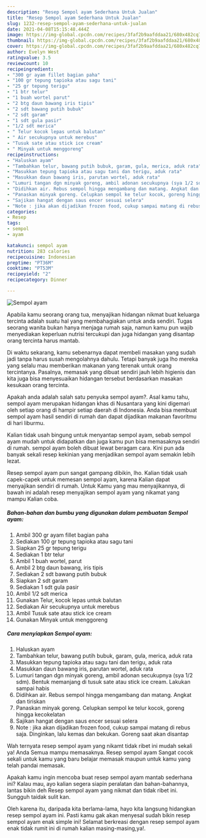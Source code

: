 ```yaml
---
description: "Resep Sempol ayam Sederhana Untuk Jualan"
title: "Resep Sempol ayam Sederhana Untuk Jualan"
slug: 1232-resep-sempol-ayam-sederhana-untuk-jualan
date: 2021-04-08T15:15:48.444Z
image: https://img-global.cpcdn.com/recipes/3faf2b9aafddaa21/680x482cq70/sempol-ayam-foto-resep-utama.jpg
thumbnail: https://img-global.cpcdn.com/recipes/3faf2b9aafddaa21/680x482cq70/sempol-ayam-foto-resep-utama.jpg
cover: https://img-global.cpcdn.com/recipes/3faf2b9aafddaa21/680x482cq70/sempol-ayam-foto-resep-utama.jpg
author: Evelyn West
ratingvalue: 3.5
reviewcount: 10
recipeingredient:
- "300 gr ayam fillet bagian paha"
- "100 gr tepung tapioka atau sagu tani"
- "25 gr tepung terigu"
- "1 btr telur"
- "1 buah wortel parut"
- "2 btg daun bawang iris tipis"
- "2 sdt bawang putih bubuk"
- "2 sdt garam"
- "1 sdt gula pasir"
- "1/2 sdt merica"
- " Telur kocok lepas untuk balutan"
- " Air secukupnya untuk merebus"
- "Tusuk sate atau stick ice cream"
- " Minyak untuk menggoreng"
recipeinstructions:
- "Haluskan ayam"
- "Tambahkan telur, bawang putih bubuk, garam, gula, merica, aduk rata"
- "Masukkan tepung tapioka atau sagu tani dan terigu, aduk rata"
- "Masukkan daun bawang iris, parutan wortel, aduk rata"
- "Lumuri tangan dgn minyak goreng, ambil adonan secukupnya (sya 1/2 sdm). Bentuk memanjang di tusuk sate atau stick ice cream. Lakukan sampai habis"
- "Didihkan air. Rebus sempol hingga mengambang dan matang. Angkat dan tiriskan"
- "Panaskan minyak goreng. Celupkan sempol ke telur kocok, goreng hingga kecokelatan"
- "Sajikan hangat dengan saus encer sesuai selera"
- "Note : jika akan dijadikan frozen food, cukup sampai matang di rebus saja. Dinginkan, lalu kemas dan bekukan. Goreng saat akan disantap"
categories:
- Resep
tags:
- sempol
- ayam

katakunci: sempol ayam 
nutrition: 283 calories
recipecuisine: Indonesian
preptime: "PT36M"
cooktime: "PT53M"
recipeyield: "2"
recipecategory: Dinner

---
```



![Sempol ayam](https://img-global.cpcdn.com/recipes/3faf2b9aafddaa21/680x482cq70/sempol-ayam-foto-resep-utama.jpg)

Apabila kamu seorang orang tua, menyajikan hidangan nikmat buat keluarga tercinta adalah suatu hal yang membahagiakan untuk anda sendiri. Tugas seorang  wanita bukan hanya menjaga rumah saja, namun kamu pun wajib menyediakan keperluan nutrisi tercukupi dan juga hidangan yang disantap orang tercinta harus mantab.

Di waktu  sekarang, kamu sebenarnya dapat membeli masakan yang sudah jadi tanpa harus susah mengolahnya dahulu. Tetapi banyak juga lho mereka yang selalu mau memberikan makanan yang terenak untuk orang tercintanya. Pasalnya, memasak yang dibuat sendiri jauh lebih higienis dan kita juga bisa menyesuaikan hidangan tersebut berdasarkan masakan kesukaan orang tercinta. 



Apakah anda adalah salah satu penyuka sempol ayam?. Asal kamu tahu, sempol ayam merupakan hidangan khas di Nusantara yang kini digemari oleh setiap orang di hampir setiap daerah di Indonesia. Anda bisa membuat sempol ayam hasil sendiri di rumah dan dapat dijadikan makanan favoritmu di hari liburmu.

Kalian tidak usah bingung untuk menyantap sempol ayam, sebab sempol ayam mudah untuk didapatkan dan juga kamu pun bisa memasaknya sendiri di rumah. sempol ayam boleh dibuat lewat beragam cara. Kini pun ada banyak sekali resep kekinian yang menjadikan sempol ayam semakin lebih lezat.

Resep sempol ayam pun sangat gampang dibikin, lho. Kalian tidak usah capek-capek untuk memesan sempol ayam, karena Kalian dapat menyajikan sendiri di rumah. Untuk Kamu yang mau menyajikannya, di bawah ini adalah resep menyajikan sempol ayam yang nikamat yang mampu Kalian coba.

<!--inarticleads1-->

##### Bahan-bahan dan bumbu yang digunakan dalam pembuatan Sempol ayam:

1. Ambil 300 gr ayam fillet bagian paha
1. Sediakan 100 gr tepung tapioka atau sagu tani
1. Siapkan 25 gr tepung terigu
1. Sediakan 1 btr telur
1. Ambil 1 buah wortel, parut
1. Ambil 2 btg daun bawang, iris tipis
1. Sediakan 2 sdt bawang putih bubuk
1. Siapkan 2 sdt garam
1. Sediakan 1 sdt gula pasir
1. Ambil 1/2 sdt merica
1. Gunakan  Telur, kocok lepas untuk balutan
1. Sediakan  Air secukupnya untuk merebus
1. Ambil Tusuk sate atau stick ice cream
1. Gunakan  Minyak untuk menggoreng




<!--inarticleads2-->

##### Cara menyiapkan Sempol ayam:

1. Haluskan ayam
1. Tambahkan telur, bawang putih bubuk, garam, gula, merica, aduk rata
1. Masukkan tepung tapioka atau sagu tani dan terigu, aduk rata
1. Masukkan daun bawang iris, parutan wortel, aduk rata
1. Lumuri tangan dgn minyak goreng, ambil adonan secukupnya (sya 1/2 sdm). Bentuk memanjang di tusuk sate atau stick ice cream. Lakukan sampai habis
1. Didihkan air. Rebus sempol hingga mengambang dan matang. Angkat dan tiriskan
1. Panaskan minyak goreng. Celupkan sempol ke telur kocok, goreng hingga kecokelatan
1. Sajikan hangat dengan saus encer sesuai selera
1. Note : jika akan dijadikan frozen food, cukup sampai matang di rebus saja. Dinginkan, lalu kemas dan bekukan. Goreng saat akan disantap




Wah ternyata resep sempol ayam yang nikamt tidak ribet ini mudah sekali ya! Anda Semua mampu memasaknya. Resep sempol ayam Sangat cocok sekali untuk kamu yang baru belajar memasak maupun untuk kamu yang telah pandai memasak.

Apakah kamu ingin mencoba buat resep sempol ayam mantab sederhana ini? Kalau mau, ayo kalian segera siapin peralatan dan bahan-bahannya, lantas bikin deh Resep sempol ayam yang nikmat dan tidak ribet ini. Sungguh taidak sulit kan. 

Oleh karena itu, daripada kita berlama-lama, hayo kita langsung hidangkan resep sempol ayam ini. Pasti kamu gak akan menyesal sudah bikin resep sempol ayam enak simple ini! Selamat berkreasi dengan resep sempol ayam enak tidak rumit ini di rumah kalian masing-masing,ya!.

